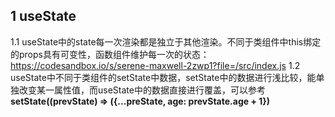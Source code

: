 ## 1 useState
1.1 useState中的state每一次渲染都是独立于其他渲染。不同于类组件中this绑定的props具有可变性，函数组件维护每一次的状态：https://codesandbox.io/s/serene-maxwell-2zwp1?file=/src/index.js
1.2 useState中不同于类组件的setState中数据，setState中的数据进行浅比较，能单独改变某一属性值，而useState中的数据直接进行覆盖，可以参考 **setState((prevState) => ({...preState, age: prevState.age + 1})**


